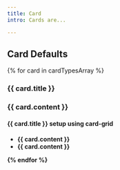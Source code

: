 ```yaml
---
title: Card
intro: Cards are...

---
```


## Card Defaults

<!-- setup for loop to give a card-grid of identical cards -->

{% for card in cardTypesArray %}
<h3>{{ card.title }}<h3>

{{ card.content }}

<h4>{{ card.title }} setup using card-grid<h4>

<ul class="card-grid">
  <li>
    {{ card.content }}
  </li>
  <li>
    {{ card.content }}
  </li>
</ul>
{% endfor %}
  
  <!-- title can be above card or in card -->
  <!-- there can be a label -->